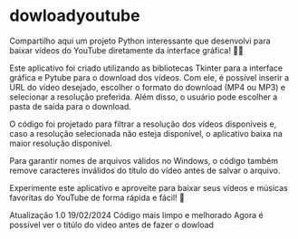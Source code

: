 # dowloadyoutube

Compartilho aqui um projeto Python interessante que desenvolvi para baixar vídeos do YouTube diretamente da interface gráfica! 🎥🔽

Este aplicativo foi criado utilizando as bibliotecas Tkinter para a interface gráfica e Pytube para o download dos vídeos. Com ele, é possível inserir a URL do vídeo desejado, escolher o formato do download (MP4 ou MP3) e selecionar a resolução preferida. Além disso, o usuário pode escolher a pasta de saída para o download.

O código foi projetado para filtrar a resolução dos vídeos disponíveis e, caso a resolução selecionada não esteja disponível, o aplicativo baixa na maior resolução disponível.

Para garantir nomes de arquivos válidos no Windows, o código também remove caracteres inválidos do título do vídeo antes de salvar o arquivo.

Experimente este aplicativo e aproveite para baixar seus vídeos e músicas favoritas do YouTube de forma rápida e fácil! 🚀

Atualização 1.0 19/02/2024
Código mais limpo e melhorado
Agora é possível ver o titúlo do video antes de fazer o dowload
